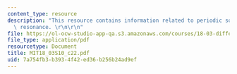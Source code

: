 ```yaml
---
content_type: resource
description: "This resource contains information related to periodic solutions and\
  \ resonance. \r\n\r\n"
file: https://ol-ocw-studio-app-qa.s3.amazonaws.com/courses/18-03-differential-equations-spring-2010/7a754fb3b3934f42ed36b256b24ad9ef_MIT18_03S10_c22.pdf
file_type: application/pdf
resourcetype: Document
title: MIT18_03S10_c22.pdf
uid: 7a754fb3-b393-4f42-ed36-b256b24ad9ef
---
```

